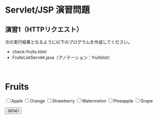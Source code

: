 # Servlet/JSP 演習問題

## 演習1（HTTPリクエスト）

次の実行結果となるように以下のプログラムを作成してください。

- check-fruits.html
- FruitsListServlet.java（アノテーション：fruitslist）

<br>

<h1>Fruits</h1>

<input type="checkbox">Apple
<input type="checkbox">Orange
<input type="checkbox">Strawberry
<input type="checkbox">Watermelon
<input type="checkbox">Pineapple
<input type="checkbox">Grape

<button type="submit">SEND</button>
